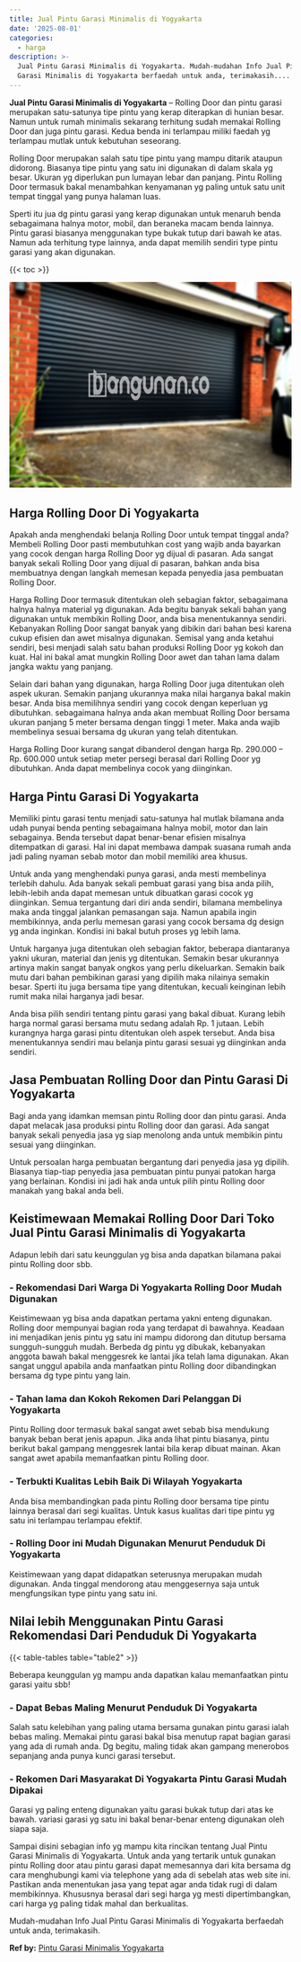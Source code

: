```yaml
---
title: Jual Pintu Garasi Minimalis di Yogyakarta
date: '2025-08-01'
categories:
  - harga
description: >-
  Jual Pintu Garasi Minimalis di Yogyakarta. Mudah-mudahan Info Jual Pintu
  Garasi Minimalis di Yogyakarta berfaedah untuk anda, terimakasih....
---
```


**Jual Pintu Garasi Minimalis di Yogyakarta** – Rolling Door dan pintu garasi merupakan satu-satunya tipe pintu yang kerap diterapkan di hunian besar. Namun untuk rumah minimalis sekarang terhitung sudah memakai Rolling Door dan juga pintu garasi. Kedua benda ini terlampau miliki faedah yg terlampau mutlak untuk kebutuhan seseorang.

Rolling Door merupakan salah satu tipe pintu yang mampu ditarik ataupun didorong. Biasanya tipe pintu yang satu ini digunakan di dalam skala yg besar. Ukuran yg diperlukan pun lumayan lebar dan panjang. Pintu Rolling Door termasuk bakal menambahkan kenyamanan yg paling untuk satu unit tempat tinggal yang punya halaman luas.

Sperti itu jua dg pintu garasi yang kerap digunakan untuk menaruh benda sebagaimana halnya motor, mobil, dan beraneka macam benda lainnya. Pintu garasi biasanya menggunakan type bukak tutup dari bawah ke atas. Namun ada terhitung type lainnya, anda dapat memilih sendiri type pintu garasi yang akan digunakan.

{{< toc >}}

![Jual Pintu Garasi Minimalis di Yogyakarta](/images/pintu-garasi-29.png)

## Harga Rolling Door Di Yogyakarta

Apakah anda menghendaki belanja Rolling Door untuk tempat tinggal anda? Membeli Rolling Door pasti membutuhkan cost yang wajib anda bayarkan yang cocok dengan harga Rolling Door yg dijual di pasaran. Ada sangat banyak sekali Rolling Door yang dijual di pasaran, bahkan anda bisa membuatnya dengan langkah memesan kepada penyedia jasa pembuatan Rolling Door.

Harga Rolling Door termasuk ditentukan oleh sebagian faktor, sebagaimana halnya halnya material yg digunakan. Ada begitu banyak sekali bahan yang digunakan untuk membikin Rolling Door, anda bisa menentukannya sendiri. Kebanyakan Rolling Door sangat banyak yang dibikin dari bahan besi karena cukup efisien dan awet misalnya digunakan. Semisal yang anda ketahui sendiri, besi menjadi salah satu bahan produksi Rolling Door yg kokoh dan kuat. Hal ini bakal amat mungkin Rolling Door awet dan tahan lama dalam jangka waktu yang panjang.

Selain dari bahan yang digunakan, harga Rolling Door juga ditentukan oleh aspek ukuran. Semakin panjang ukurannya maka nilai harganya bakal makin besar. Anda bisa memilihnya sendiri yang cocok dengan keperluan yg dibutuhkan. sebagaimana halnya anda akan membuat Rolling Door bersama ukuran panjang 5 meter bersama dengan tinggi 1 meter. Maka anda wajib membelinya sesuai bersama dg ukuran yang telah ditentukan.

Harga Rolling Door kurang sangat dibanderol dengan harga Rp. 290.000 – Rp. 600.000 untuk setiap meter persegi berasal dari Rolling Door yg dibutuhkan. Anda dapat membelinya cocok yang diinginkan.

## Harga Pintu Garasi Di Yogyakarta

Memiliki pintu garasi tentu menjadi satu-satunya hal mutlak bilamana anda udah punyai benda penting sebagaimana halnya mobil, motor dan lain sebagainya. Benda tersebut dapat benar-benar efisien misalnya ditempatkan di garasi. Hal ini dapat membawa dampak suasana rumah anda jadi paling nyaman sebab motor dan mobil memiliki area khusus.

Untuk anda yang menghendaki punya garasi, anda mesti membelinya terlebih dahulu. Ada banyak sekali pembuat garasi yang bisa anda pilih, lebih-lebih anda dapat memesan untuk dibuatkan garasi cocok yg diinginkan. Semua tergantung dari diri anda sendiri, bilamana membelinya maka anda tinggal jalankan pemasangan saja. Namun apabila ingin membikinnya, anda perlu memesan garasi yang cocok bersama dg design yg anda inginkan. Kondisi ini bakal butuh proses yg lebih lama.

Untuk harganya juga ditentukan oleh sebagian faktor, beberapa diantaranya yakni ukuran, material dan jenis yg ditentukan. Semakin besar ukurannya artinya makin sangat banyak ongkos yang perlu dikeluarkan. Semakin baik mutu dari bahan pembikinan garasi yang dipilih maka nilainya semakin besar. Sperti itu juga bersama tipe yang ditentukan, kecuali keinginan lebih rumit maka nilai harganya jadi besar.

Anda bisa pilih sendiri tentang pintu garasi yang bakal dibuat. Kurang lebih harga normal garasi bersama mutu sedang adalah Rp. 1 jutaan. Lebih kurangnya harga garasi pintu ditentukan oleh aspek tersebut. Anda bisa menentukannya sendiri mau belanja pintu garasi sesuai yg diinginkan anda sendiri.

## Jasa Pembuatan Rolling Door dan Pintu Garasi Di Yogyakarta

Bagi anda yang idamkan memsan pintu Rolling door dan pintu garasi. Anda dapat melacak jasa produksi pintu Rolling door dan garasi. Ada sangat banyak sekali penyedia jasa yg siap menolong anda untuk membikin pintu sesuai yang diinginkan.

Untuk persoalan harga pembuatan bergantung dari penyedia jasa yg dipilih. Biasanya tiap-tiap penyedia jasa pembuatan pintu punyai patokan harga yang berlainan. Kondisi ini jadi hak anda untuk pilih pintu Rolling door manakah yang bakal anda beli.

## Keistimewaan Memakai Rolling Door Dari Toko Jual Pintu Garasi Minimalis di Yogyakarta

Adapun lebih dari satu keunggulan yg bisa anda dapatkan bilamana pakai pintu Rolling door sbb.

### \- Rekomendasi Dari Warga Di Yogyakarta Rolling Door Mudah Digunakan

Keistimewaan yg bisa anda dapatkan pertama yakni enteng digunakan. Rolling door mempunyai bagian roda yang terdapat di bawahnya. Keadaan ini menjadikan jenis pintu yg satu ini mampu didorong dan ditutup bersama sungguh-sungguh mudah. Berbeda dg pintu yg dibukak, kebanyakan anggota bawah bakal menggesrek ke lantai jika telah lama digunakan. Akan sangat unggul apabila anda manfaatkan pintu Rolling door dibandingkan bersama dg type pintu yang lain.

### \- Tahan lama dan Kokoh Rekomen Dari Pelanggan Di Yogyakarta

Pintu Rolling door termasuk bakal sangat awet sebab bisa mendukung banyak beban berat jenis apapun. Jika anda lihat pintu biasanya, pintu berikut bakal gampang menggesrek lantai bila kerap dibuat mainan. Akan sangat awet apabila memanfaatkan pintu Rolling door.

### \- Terbukti Kualitas Lebih Baik Di Wilayah Yogyakarta

Anda bisa membandingkan pada pintu Rolling door bersama tipe pintu lainnya berasal dari segi kualitas. Untuk kasus kualitas dari tipe pintu yg satu ini terlampau terlampau efektif.

### \- Rolling Door ini Mudah Digunakan Menurut Penduduk Di Yogyakarta

Keistimewaan yang dapat didapatkan seterusnya merupakan mudah digunakan. Anda tinggal mendorong atau menggesernya saja untuk mengfungsikan type pintu yang satu ini.

## Nilai lebih Menggunakan Pintu Garasi Rekomendasi Dari Penduduk Di Yogyakarta

{{< table-tables table="table2" >}}

Beberapa keunggulan yg mampu anda dapatkan kalau memanfaatkan pintu garasi yaitu sbb!

### \- Dapat Bebas Maling Menurut Penduduk Di Yogyakarta

Salah satu kelebihan yang paling utama bersama gunakan pintu garasi ialah bebas maling. Memakai pintu garasi bakal bisa menutup rapat bagian garasi yang ada di rumah anda. Dg begitu, maling tidak akan gampang menerobos sepanjang anda punya kunci garasi tersebut.

### \- Rekomen Dari Masyarakat Di Yogyakarta Pintu Garasi Mudah Dipakai

Garasi yg paling enteng digunakan yaitu garasi bukak tutup dari atas ke bawah. variasi garasi yg satu ini bakal benar-benar enteng digunakan oleh siapa saja.

Sampai disini sebagian info yg mampu kita rincikan tentang Jual Pintu Garasi Minimalis di Yogyakarta. Untuk anda yang tertarik untuk gunakan pintu Rolling door atau pintu garasi dapat memesannya dari kita bersama dg cara menghubungi kami via telephone yang ada di sebelah atas web site ini. Pastikan anda menentukan jasa yang tepat agar anda tidak rugi di dalam membikinnya. Khususnya berasal dari segi harga yg mesti dipertimbangkan, cari harga yg paling tidak mahal dan berkualitas.

Mudah-mudahan Info Jual Pintu Garasi Minimalis di Yogyakarta berfaedah untuk anda, terimakasih.

**Ref by:** [Pintu Garasi Minimalis Yogyakarta](https://id.wikipedia.org/wiki/Pintu)
